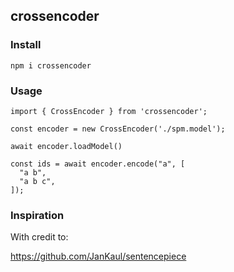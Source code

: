 ## crossencoder

### Install

```
npm i crossencoder
```

### Usage

```
import { CrossEncoder } from 'crossencoder';

const encoder = new CrossEncoder('./spm.model');

await encoder.loadModel()

const ids = await encoder.encode("a", [
  "a b",
  "a b c",
]);
```

### Inspiration

With credit to:

https://github.com/JanKaul/sentencepiece